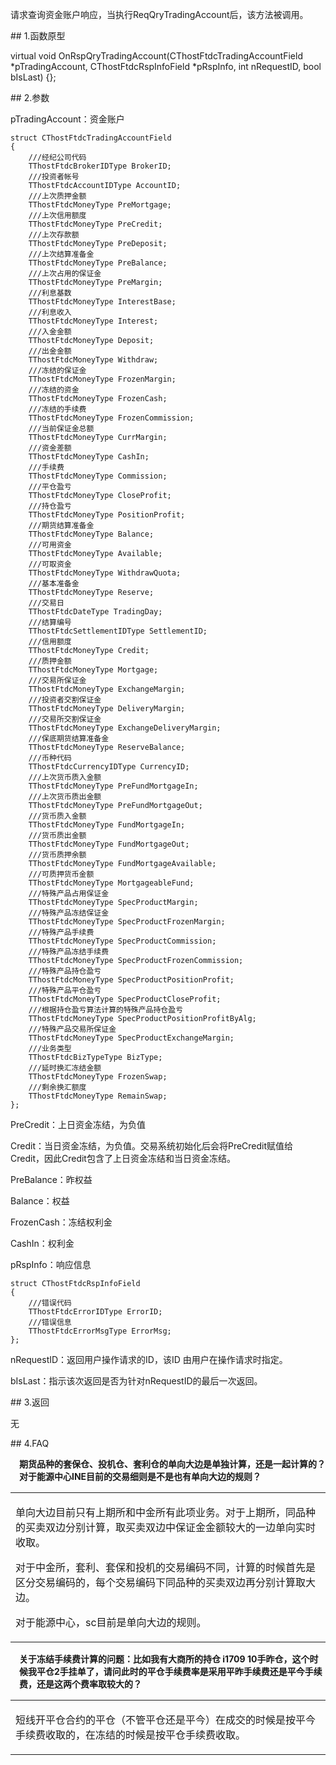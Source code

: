 <p>请求查询资金账户响应，当执行ReqQryTradingAccount后，该方法被调用。</p>
<span class="anchor" id="b17cdf88-a2e9-44ff-ada7-a8e9e02785ba"></span>
## 1.函数原型
<p>virtual void OnRspQryTradingAccount(CThostFtdcTradingAccountField *pTradingAccount, CThostFtdcRspInfoField *pRspInfo, int nRequestID, bool bIsLast) {};</p>
<span class="anchor" id="daa58d82-eb3f-4249-9ee2-eec83b0cc5c0"></span>
## 2.参数
<p>pTradingAccount：资金账户</p>
<pre><code>struct CThostFtdcTradingAccountField
{
    ///经纪公司代码
    TThostFtdcBrokerIDType BrokerID;
    ///投资者帐号
    TThostFtdcAccountIDType AccountID;
    ///上次质押金额
    TThostFtdcMoneyType PreMortgage;
    ///上次信用额度
    TThostFtdcMoneyType PreCredit;
    ///上次存款额
    TThostFtdcMoneyType PreDeposit;
    ///上次结算准备金
    TThostFtdcMoneyType PreBalance;
    ///上次占用的保证金
    TThostFtdcMoneyType PreMargin;
    ///利息基数
    TThostFtdcMoneyType InterestBase;
    ///利息收入
    TThostFtdcMoneyType Interest;
    ///入金金额
    TThostFtdcMoneyType Deposit;
    ///出金金额
    TThostFtdcMoneyType Withdraw;
    ///冻结的保证金
    TThostFtdcMoneyType FrozenMargin;
    ///冻结的资金
    TThostFtdcMoneyType FrozenCash;
    ///冻结的手续费
    TThostFtdcMoneyType FrozenCommission;
    ///当前保证金总额
    TThostFtdcMoneyType CurrMargin;
    ///资金差额
    TThostFtdcMoneyType CashIn;
    ///手续费
    TThostFtdcMoneyType Commission;
    ///平仓盈亏
    TThostFtdcMoneyType CloseProfit;
    ///持仓盈亏
    TThostFtdcMoneyType PositionProfit;
    ///期货结算准备金
    TThostFtdcMoneyType Balance;
    ///可用资金
    TThostFtdcMoneyType Available;
    ///可取资金
    TThostFtdcMoneyType WithdrawQuota;
    ///基本准备金
    TThostFtdcMoneyType Reserve;
    ///交易日
    TThostFtdcDateType TradingDay;
    ///结算编号
    TThostFtdcSettlementIDType SettlementID;
    ///信用额度
    TThostFtdcMoneyType Credit;
    ///质押金额
    TThostFtdcMoneyType Mortgage;
    ///交易所保证金
    TThostFtdcMoneyType ExchangeMargin;
    ///投资者交割保证金
    TThostFtdcMoneyType DeliveryMargin;
    ///交易所交割保证金
    TThostFtdcMoneyType ExchangeDeliveryMargin;
    ///保底期货结算准备金
    TThostFtdcMoneyType ReserveBalance;
    ///币种代码
    TThostFtdcCurrencyIDType CurrencyID;
    ///上次货币质入金额
    TThostFtdcMoneyType PreFundMortgageIn;
    ///上次货币质出金额
    TThostFtdcMoneyType PreFundMortgageOut;
    ///货币质入金额
    TThostFtdcMoneyType FundMortgageIn;
    ///货币质出金额
    TThostFtdcMoneyType FundMortgageOut;
    ///货币质押余额
    TThostFtdcMoneyType FundMortgageAvailable;
    ///可质押货币金额
    TThostFtdcMoneyType MortgageableFund;
    ///特殊产品占用保证金
    TThostFtdcMoneyType SpecProductMargin;
    ///特殊产品冻结保证金
    TThostFtdcMoneyType SpecProductFrozenMargin;
    ///特殊产品手续费
    TThostFtdcMoneyType SpecProductCommission;
    ///特殊产品冻结手续费
    TThostFtdcMoneyType SpecProductFrozenCommission;
    ///特殊产品持仓盈亏
    TThostFtdcMoneyType SpecProductPositionProfit;
    ///特殊产品平仓盈亏
    TThostFtdcMoneyType SpecProductCloseProfit;
    ///根据持仓盈亏算法计算的特殊产品持仓盈亏
    TThostFtdcMoneyType SpecProductPositionProfitByAlg;
    ///特殊产品交易所保证金
    TThostFtdcMoneyType SpecProductExchangeMargin;
    ///业务类型
    TThostFtdcBizTypeType BizType;
    ///延时换汇冻结金额
    TThostFtdcMoneyType FrozenSwap;
    ///剩余换汇额度
    TThostFtdcMoneyType RemainSwap;
};
</code></pre>
<p>PreCredit：上日资金冻结，为负值</p>
<p>Credit：当日资金冻结，为负值。交易系统初始化后会将PreCredit赋值给Credit，因此Credit包含了上日资金冻结和当日资金冻结。</p>
<p>PreBalance：昨权益</p>
<p>Balance：权益</p>
<p>FrozenCash：冻结权利金</p>
<p>CashIn：权利金</p>
<p>pRspInfo：响应信息</p>
<pre><code>struct CThostFtdcRspInfoField
{
    ///错误代码
    TThostFtdcErrorIDType ErrorID;
    ///错误信息
    TThostFtdcErrorMsgType ErrorMsg;
};
</code></pre>
<p>nRequestID：返回用户操作请求的ID，该ID 由用户在操作请求时指定。</p>
<p>bIsLast：指示该次返回是否为针对nRequestID的最后一次返回。</p>
<span class="anchor" id="feb1ca83-0597-4ccd-98a1-b27eb60cbcff"></span>
## 3.返回
<p>无</p>
<span class="anchor" id="c88ac6c9-f10c-4c31-a7b4-9b3a0c06f2c3"></span>
## 4.FAQ
<p><div class="region_i" id=""><p class="region_header" id="region_header_1" style="padding-left: 1em;font-weight : bold;text-indent: 0px;text-align: left;">期货品种的套保仓、投机仓、套利仓的单向大边是单独计算，还是一起计算的？对于能源中心INE目前的交易细则是不是也有单向大边的规则？</p><div class="region_panel" id="region_panel_1" style="display:block;"><table><tr><td>
<p>单向大边目前只有上期所和中金所有此项业务。对于上期所，同品种的买卖双边分别计算，取买卖双边中保证金金额较大的一边单向实时收取。</p>
<p>对于中金所，套利、套保和投机的交易编码不同，计算的时候首先是区分交易编码的，每个交易编码下同品种的买卖双边再分别计算取大边。</p>
<p>对于能源中心，sc目前是单向大边的规则。</p>
</td></tr></table>
</div><p class="region_tail" id="region_tail_1" style="border-top-color:transparent;border-bottom-width:0;"></p></div></p>
<p><div class="region_i" id=""><p class="region_header" id="region_header_2" style="padding-left: 1em;font-weight : bold;text-indent: 0px;text-align: left;">关于冻结手续费计算的问题：比如我有大商所的持仓 i1709 10手昨仓，这个时候我平仓2手挂单了，请问此时的平仓手续费率是采用平昨手续费还是平今手续费，还是这两个费率取较大的？</p><div class="region_panel" id="region_panel_2" style="display:block;"><table><tr><td>
<p>短线开平仓合约的平仓（不管平仓还是平今）在成交的时候是按平今手续费收取的，在冻结的时候是按平仓手续费收取。</p>
</td></tr></table>
</div><p class="region_tail" id="region_tail_2" style="border-top-color:transparent;border-bottom-width:0;"></p></div></p>
